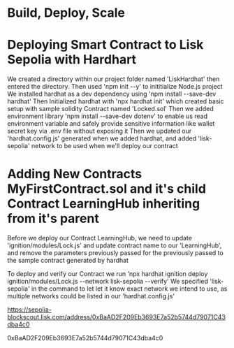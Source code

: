 # Build, Deploy, Scale

# Deploying Smart Contract to Lisk Sepolia with Hardhart

We created a directory within our project folder named 'LiskHardhat'
then entered the directory.
Then used 'npm init --y' to inititialize Node.js project 
We installed hardhat as a dev dependency using 'npm install --save-dev hardhat'
Then Initialized hardhat with 'npx hardhat init' which created basic setup with sample solidity Contract named 'Locked.sol'
Then we added environment library 'npm install --save-dev dotenv' to enable us read environment variable and safely provide sensitive information like wallet secret key via .env file without exposing it
Then we updated our 'hardhat.config.js' generated when we added hardhat, and added 'lisk-sepolia' network to be used when we'll deploy our contract

# Adding New Contracts MyFirstContract.sol and it's child Contract LearningHub inheriting from it's parent

Before we deploy our Contract LearningHub, we need to update 'ignition/modules/Lock.js' and update contract name to our 'LearningHub', and remove the parameters previously passed for the previously passed to the sample contract generated by hardhat

To deploy and verify our Contract we run 'npx hardhat ignition deploy ignition/modules/Lock.js --network lisk-sepolia --verify'
We specified 'lisk-sepolia' in the command to let let it know exact network we intend to use, as multiple networks could be listed in our 'hardhat.config.js'


https://sepolia-blockscout.lisk.com/address/0xBaAD2F209Eb3693E7a52b5744d79071C43dba4c0

0xBaAD2F209Eb3693E7a52b5744d79071C43dba4c0

